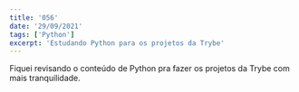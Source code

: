 ```yaml
---
title: '056'
date: '29/09/2021'
tags: ['Python']
excerpt: 'Estudando Python para os projetos da Trybe'
---
```

Fiquei revisando o conteúdo de Python pra fazer os projetos da Trybe com mais tranquilidade.
